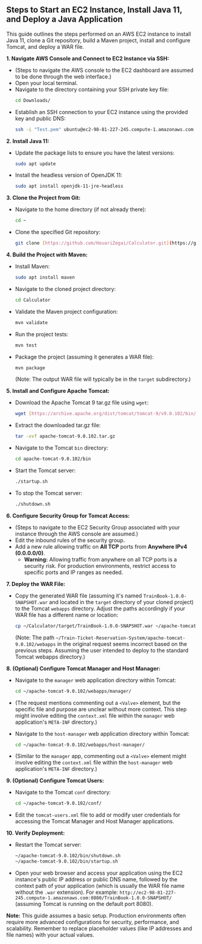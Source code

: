 ## Steps to Start an EC2 Instance, Install Java 11, and Deploy a Java Application

This guide outlines the steps performed on an AWS EC2 instance to install Java 11, clone a Git repository, build a Maven project, install and configure Tomcat, and deploy a WAR file.

**1. Navigate AWS Console and Connect to EC2 Instance via SSH:**

* (Steps to navigate the AWS console to the EC2 dashboard are assumed to be done through the web interface.)
* Open your local terminal.
* Navigate to the directory containing your SSH private key file:
    ```bash
    cd Downloads/
    ```
* Establish an SSH connection to your EC2 instance using the provided key and public DNS:
    ```bash
    ssh -i "Test.pem" ubuntu@ec2-98-81-227-245.compute-1.amazonaws.com
    ```

**2. Install Java 11:**

* Update the package lists to ensure you have the latest versions:
    ```bash
    sudo apt update
    ```
* Install the headless version of OpenJDK 11:
    ```bash
    sudo apt install openjdk-11-jre-headless
    ```

**3. Clone the Project from Git:**

* Navigate to the home directory (if not already there):
    ```bash
    cd ~
    ```
* Clone the specified Git repository:
    ```bash
    git clone [https://github.com/HouariZegai/Calculator.git](https://github.com/HouariZegai/Calculator.git)
    ```

**4. Build the Project with Maven:**

* Install Maven:
    ```bash
    sudo apt install maven
    ```
* Navigate to the cloned project directory:
    ```bash
    cd Calculator
    ```
* Validate the Maven project configuration:
    ```bash
    mvn validate
    ```
* Run the project tests:
    ```bash
    mvn test
    ```
* Package the project (assuming it generates a WAR file):
    ```bash
    mvn package
    ```
    (Note: The output WAR file will typically be in the `target` subdirectory.)

**5. Install and Configure Apache Tomcat:**

* Download the Apache Tomcat 9 tar.gz file using `wget`:
    ```bash
    wget [https://archive.apache.org/dist/tomcat/tomcat-9/v9.0.102/bin/apache-tomcat-9.0.102.tar.gz](https://archive.apache.org/dist/tomcat/tomcat-9/v9.0.102/bin/apache-tomcat-9.0.102.tar.gz)
    ```
* Extract the downloaded tar.gz file:
    ```bash
    tar -xvf apache-tomcat-9.0.102.tar.gz
    ```
* Navigate to the Tomcat `bin` directory:
    ```bash
    cd apache-tomcat-9.0.102/bin
    ```
* Start the Tomcat server:
    ```bash
    ./startup.sh
    ```
* To stop the Tomcat server:
    ```bash
    ./shutdown.sh
    ```

**6. Configure Security Group for Tomcat Access:**

* (Steps to navigate to the EC2 Security Group associated with your instance through the AWS console are assumed.)
* Edit the inbound rules of the security group.
* Add a new rule allowing traffic on **All TCP** ports from **Anywhere IPv4 (0.0.0.0/0)**.
    * **Warning:** Allowing traffic from anywhere on all TCP ports is a security risk. For production environments, restrict access to specific ports and IP ranges as needed.

**7. Deploy the WAR File:**

* Copy the generated WAR file (assuming it's named `TrainBook-1.0.0-SNAPSHOT.war` and located in the `target` directory of your cloned project) to the Tomcat `webapps` directory. Adjust the paths accordingly if your WAR file has a different name or location:
    ```bash
    cp ~/Calculator/target/TrainBook-1.0.0-SNAPSHOT.war ~/apache-tomcat-9.0.102/webapps/
    ```
    (Note: The path `~/Train-Ticket-Reservation-System/apache-tomcat-9.0.102/webapps` in the original request seems incorrect based on the previous steps. Assuming the user intended to deploy to the standard Tomcat webapps directory.)

**8. (Optional) Configure Tomcat Manager and Host Manager:**

* Navigate to the `manager` web application directory within Tomcat:
    ```bash
    cd ~/apache-tomcat-9.0.102/webapps/manager/
    ```
* (The request mentions commenting out a `<Valve>` element, but the specific file and purpose are unclear without more context. This step might involve editing the `context.xml` file within the `manager` web application's `META-INF` directory.)

* Navigate to the `host-manager` web application directory within Tomcat:
    ```bash
    cd ~/apache-tomcat-9.0.102/webapps/host-manager/
    ```
* (Similar to the `manager` app, commenting out a `<Valve>` element might involve editing the `context.xml` file within the `host-manager` web application's `META-INF` directory.)

**9. (Optional) Configure Tomcat Users:**

* Navigate to the Tomcat `conf` directory:
    ```bash
    cd ~/apache-tomcat-9.0.102/conf/
    ```
* Edit the `tomcat-users.xml` file to add or modify user credentials for accessing the Tomcat Manager and Host Manager applications.

**10. Verify Deployment:**

* Restart the Tomcat server:
    ```bash
    ~/apache-tomcat-9.0.102/bin/shutdown.sh
    ~/apache-tomcat-9.0.102/bin/startup.sh
    ```
* Open your web browser and access your application using the EC2 instance's public IP address or public DNS name, followed by the context path of your application (which is usually the WAR file name without the `.war` extension). For example: `http://ec2-98-81-227-245.compute-1.amazonaws.com:8080/TrainBook-1.0.0-SNAPSHOT/` (assuming Tomcat is running on the default port 8080).

**Note:** This guide assumes a basic setup. Production environments often require more advanced configurations for security, performance, and scalability. Remember to replace placeholder values (like IP addresses and file names) with your actual values.